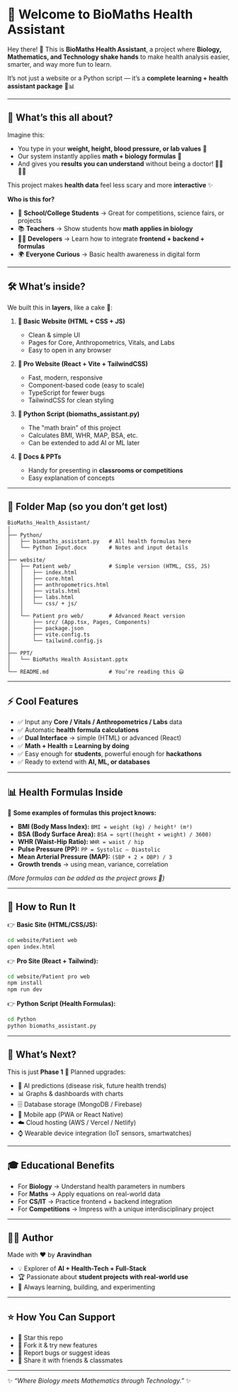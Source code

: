 # 👋 Welcome to BioMaths Health Assistant

Hey there! 🚀
This is **BioMaths Health Assistant**, a project where **Biology, Mathematics, and Technology shake hands** to make health analysis easier, smarter, and way more fun to learn.

It’s not just a website or a Python script — it’s a **complete learning + health assistant package** 🎒📊

---

## 🌟 What’s this all about?

Imagine this:

* You type in your **weight, height, blood pressure, or lab values** 🧪
* Our system instantly applies **math + biology formulas** 📐
* And gives you **results you can understand** without being a doctor! 👩‍⚕️👨‍⚕️

This project makes **health data** feel less scary and more **interactive** ✨

**Who is this for?**

* 🏫 **School/College Students** → Great for competitions, science fairs, or projects
* 📚 **Teachers** → Show students how **math applies in biology**
* 👨‍💻 **Developers** → Learn how to integrate **frontend + backend + formulas**
* 🌍 **Everyone Curious** → Basic health awareness in digital form

---

## 🛠️ What’s inside?

We built this in **layers**, like a cake 🎂:

1. **🍪 Basic Website (HTML + CSS + JS)**

   * Clean & simple UI
   * Pages for Core, Anthropometrics, Vitals, and Labs
   * Easy to open in any browser

2. **🍫 Pro Website (React + Vite + TailwindCSS)**

   * Fast, modern, responsive
   * Component-based code (easy to scale)
   * TypeScript for fewer bugs
   * TailwindCSS for clean styling

3. **🧠 Python Script (biomaths\_assistant.py)**

   * The "math brain" of this project
   * Calculates BMI, WHR, MAP, BSA, etc.
   * Can be extended to add AI or ML later

4. **📑 Docs & PPTs**

   * Handy for presenting in **classrooms or competitions**
   * Easy explanation of concepts

---

## 📂 Folder Map (so you don’t get lost)

```
BioMaths_Health_Assistant/
│
├── Python/
│   ├── biomaths_assistant.py   # All health formulas here
│   └── Python Input.docx       # Notes and input details
│
├── website/
│   ├── Patient web/            # Simple version (HTML, CSS, JS)
│   │   ├── index.html
│   │   ├── core.html
│   │   ├── anthropometrics.html
│   │   ├── vitals.html
│   │   ├── labs.html
│   │   └── css/ + js/
│   │
│   └── Patient pro web/        # Advanced React version
│       ├── src/ (App.tsx, Pages, Components)
│       ├── package.json
│       ├── vite.config.ts
│       └── tailwind.config.js
│
├── PPT/
│   └── BioMaths Health Assistant.pptx
│
└── README.md                   # You’re reading this 😃
```

---

## ⚡ Cool Features

* ✅ Input any **Core / Vitals / Anthropometrics / Labs** data
* ✅ Automatic **health formula calculations**
* ✅ **Dual Interface** → simple (HTML) or advanced (React)
* ✅ **Math + Health = Learning by doing**
* ✅ Easy enough for **students**, powerful enough for **hackathons**
* ✅ Ready to extend with **AI, ML, or databases**

---

## 📊 Health Formulas Inside

🧮 **Some examples of formulas this project knows:**

* **BMI (Body Mass Index):** `BMI = weight (kg) / height² (m²)`
* **BSA (Body Surface Area):** `BSA = sqrt((height × weight) / 3600)`
* **WHR (Waist-Hip Ratio):** `WHR = waist / hip`
* **Pulse Pressure (PP):** `PP = Systolic – Diastolic`
* **Mean Arterial Pressure (MAP):** `(SBP + 2 × DBP) / 3`
* **Growth trends** → using mean, variance, correlation

*(More formulas can be added as the project grows 🔮)*

---

## 🚀 How to Run It

👉 **Basic Site (HTML/CSS/JS):**

```bash
cd website/Patient web
open index.html
```

👉 **Pro Site (React + Tailwind):**

```bash
cd website/Patient pro web
npm install
npm run dev
```

👉 **Python Script (Health Formulas):**

```bash
cd Python
python biomaths_assistant.py
```

---

## 🔮 What’s Next?

This is just **Phase 1** 🚦
Planned upgrades:

* 🤖 AI predictions (disease risk, future health trends)
* 📊 Graphs & dashboards with charts
* 🗄️ Database storage (MongoDB / Firebase)
* 📱 Mobile app (PWA or React Native)
* ☁️ Cloud hosting (AWS / Vercel / Netlify)
* ⌚ Wearable device integration (IoT sensors, smartwatches)

---

## 🎓 Educational Benefits

* For **Biology** → Understand health parameters in numbers
* For **Maths** → Apply equations on real-world data
* For **CS/IT** → Practice frontend + backend integration
* For **Competitions** → Impress with a unique interdisciplinary project

---

## 👨‍💻 Author

Made with ❤️ by **Aravindhan**

* 💡 Explorer of **AI + Health-Tech + Full-Stack**
* 🏆 Passionate about **student projects with real-world use**
* 🌱 Always learning, building, and experimenting

---

## ⭐ How You Can Support

* 🌟 Star this repo
* 🍴 Fork it & try new features
* 🐛 Report bugs or suggest ideas
* 📢 Share it with friends & classmates

---

✨ *“Where Biology meets Mathematics through Technology.”* ✨
